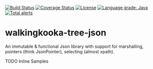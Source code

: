 [![Build Status](https://github.com/mP1/alkingkooka-tree-json/actions/workflows/build.yaml/badge.svg)](https://github.com/mP1/alkingkooka-tree-json/actions/workflows/build.yaml/badge.svg)
[![Coverage Status](https://coveralls.io/repos/github/mP1/walkingkooka-tree-json/badge.svg?branch=master)](https://coveralls.io/github/mP1/walkingkooka-tree-json?branch=master)
[![License](https://img.shields.io/badge/License-Apache%202.0-blue.svg)](https://opensource.org/licenses/Apache-2.0)
[![Language grade: Java](https://img.shields.io/lgtm/grade/java/g/mP1/walkingkooka-tree-xml.svg?logo=lgtm&logoWidth=18)](https://lgtm.com/projects/g/mP1/walkingkooka-tree-xml/context:java)
[![Total alerts](https://img.shields.io/lgtm/alerts/g/mP1/walkingkooka-tree-xml.svg?logo=lgtm&logoWidth=18)](https://lgtm.com/projects/g/mP1/walkingkooka-tree-xml/alerts/)



# walkingkooka-tree-json
An immutable & functional Json library with support for marshalling, pointers (think JsonPointer), selecting (almost xpath).

TODO Inline Samples